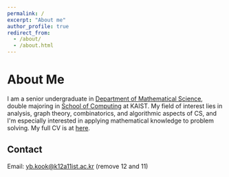 ```yaml
---
permalink: /
excerpt: "About me"
author_profile: true
redirect_from: 
  - /about/
  - /about.html
---
```



About Me
======
I am a senior undergraduate in [Department of Mathematical Science](https://mathsci.kaist.ac.kr/home/), double majoring in [School of Computing](https://cs.kaist.ac.kr) at KAIST. My field of interest lies in analysis, graph theory, combinatorics, and algorithmic aspects of CS, and I'm especially interested in applying mathematical knowledge to problem solving. My full CV is at [here](https://www.dropbox.com/s/1hcryg2ppayjb4y/cv_english.pdf?dl=0). 

Contact
------
Email: yb.kook@k12a11ist.ac.kr (remove 12 and 11)